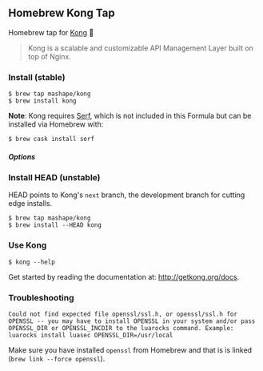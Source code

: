 ## Homebrew Kong Tap

Homebrew tap for [Kong] :beer:

> Kong is a scalable and customizable API Management Layer built on top of Nginx.

### Install (stable)

```shell
$ brew tap mashape/kong
$ brew install kong
```

**Note**: Kong requires [Serf], which is not included in this Formula but can be installed via Homebrew with:

```shell
$ brew cask install serf
```

##### Options

### Install HEAD (unstable)

HEAD points to Kong's `next` branch, the development branch for cutting edge installs.

```
$ brew tap mashape/kong
$ brew install --HEAD kong
```

### Use Kong

```shell
$ kong --help
```

Get started by reading the documentation at: http://getkong.org/docs.

### Troubleshooting

```
Could not find expected file openssl/ssl.h, or openssl/ssl.h for OPENSSL -- you may have to install OPENSSL in your system and/or pass OPENSSL_DIR or OPENSSL_INCDIR to the luarocks command. Example: luarocks install luasec OPENSSL_DIR=/usr/local
```

Make sure you have installed `openssl` from Homebrew and that is is linked (`brew link --force openssl`).

[Kong]: http://getkong.org
[Serf]: https://www.serfdom.io
